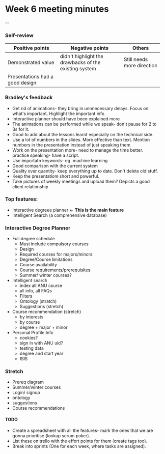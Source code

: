 # Week 6 meeting minutes
--

### Self-review

| Positive points | Negative points | Others |
|-----------------|-----------------|---------|
|Demonstrated value |   didn't highlight the drawbacks of the existing system     |  Still needs more direction|
| Presentations had a good design |     |


### Bradley's feedback

* Get rid of animations- they bring in unnnecessary delays. Focus on what's important. Highlight the important info.
* Interactive planner should have been explained more
* The animations can be performed while we speak- don't pause for 2 to 3s for it.
* Good to add about the lessons learnt especially on the technical side.
* Use a lot of numbers in the slides. More effective than text. Mention numbers in the presentation instead of just speaking them.
* Work on the presentation more- need to manage the time better. practice speaking- have a script.
* Use importatn keywords- eg. machine learning
* Good comparison with the current system
* Quality over quantity- keep everything up to date. Don't delete old stuff.
* Keep the presentatiom short and powerful.
* Take pictures of weekly meetings and upload them? Depicts a good client relationship

### Top features:

* Interactive degreee planner $\leftarrow$ **This is the main feature**
* Intelligent Search (a comprehensive database)

### Interactive Degree Planner

* Full degree schedule
	* Must include compulsory courses
	* Design
	* Required courses for majors/minors
	* Degree/Course limitations
	* Course availability
	* Course requirements/prerequisites
	* Summer/ winter courses?
* Intelligent search
	* index all ANU course
	* all info, all FAQs
	* Filters
	* Ontology (stratch)
	* Suggestions (stretch)
* Course recommendation (stretch)
	* by interests
	* by course  
	* degree + major + minor
* Personal Profile Info
	* cookies?
	* sign in with ANU uid?
	* testing data
	* degree and start year
	* ISIS


### Stretch

* Prereq diagram
* Summer/winter courses
* Login/ signup
* ontology
* suggestions
* Course recommendations


#### TODO

* Create a spreadsheet with all the features- mark the ones that we are gonna prioritise (lookup scrum poker).
* List these on trello with the effort points for them (create tags too). 
* Break into sprints (One for each week, where tasks are assigned).